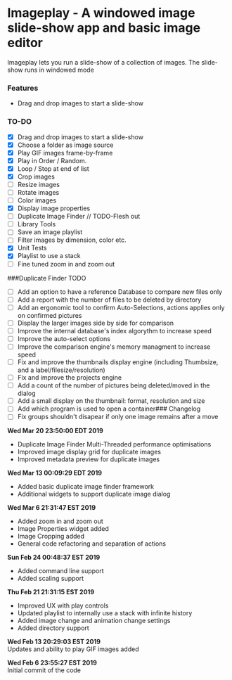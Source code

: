 # Imageplay - A windowed image slide-show app and basic image editor
Imageplay lets you run a slide-show of a collection of images. The slide-show runs in windowed mode

### Features
* Drag and drop images to start a slide-show

### TO-DO
- [x] Drag and drop images to start a slide-show
- [x] Choose a folder as image source
- [x] Play GIF images frame-by-frame
- [x] Play in Order / Random. 
- [x] Loop / Stop at end of list
- [x] Crop images
- [ ] Resize images
- [ ] Rotate images
- [ ] Color images
- [x] Display image properties
- [ ] Duplicate Image Finder // TODO-Flesh out
- [ ] Library Tools
- [ ] Save an image playlist
- [ ] Filter images by dimension, color etc.
- [x] Unit Tests
- [x] Playlist to use a stack
- [ ] Fine tuned zoom in and zoom out

###Duplicate Finder TODO
- [ ] Add an option to have a reference Database to compare new files only
- [ ] Add a report with the number of files to be deleted by directory
- [ ] Add an ergonomic tool to confirm Auto-Selections, actions applies only on confirmed pictures
- [ ] Display the larger images side by side for comparison
- [ ] Improve the internal database's index algorythm to increase speed
- [ ] Improve the auto-select options
- [ ] Improve the comparison engine's memory managment to increase speed
- [ ] Fix and improve the thumbnails display engine (including Thumbsize, and a label/filesize/resolution)
- [ ] Fix and improve the projects engine 
- [ ] Add a count of the number of pictures being deleted/moved in the dialog
- [ ] Add a small display on the thumbnail: format, resolution and size
- [ ] Add which program is used to open a container### Changelog
- [ ] Fix groups shouldn't disapear if only one image remains after a move

**Wed Mar 20 23:50:00 EDT 2019**
- Duplicate Image Finder Multi-Threaded performance optimisations
- Improved image display grid for duplicate images
- Improved metadata preview for duplicate images

**Wed Mar 13 00:09:29 EDT 2019**
- Added basic duplicate image finder framework
- Additional widgets to support duplicate image dialog

**Wed Mar  6 21:31:47 EST 2019**
- Added zoom in and zoom out
- Image Properties widget added
- Image Cropping added
- General code refactoring and separation of actions

**Sun Feb 24 00:48:37 EST 2019**
- Added command line support
- Added scaling support
 
**Thu Feb 21 21:31:15 EST 2019**
- Improved UX with play controls
- Updated playlist to internally use a stack with infinite history
- Added image change and animation change settings
- Added directory support
   
**Wed Feb 13 20:29:03 EST 2019**  
Updates and ability to play GIF images added 

**Wed Feb  6 23:55:27 EST 2019**  
Initial commit of the code  